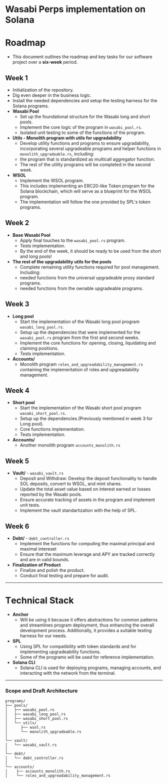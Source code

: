 # Wasabi Perps implementation on Solana

# Roadmap
- This document outlines the roadmap and key tasks for our software project over a **six-week** period.

## Week 1
- Initialization of the repository.
- Dig even deeper in the business logic.
- Install the needed dependencies and setup the testing harness for the Solana programs.
- **Wasabi Pool**
  - Set up the foundational structure for the Wasabi long and short pools.
  - Implement the core logic of the program in `wasabi_pool.rs`.
  - Isolated unit testing to some of the functions of the program.
- **Utils - Monolith program with utils for upgradability**
  - Develop utility functions and programs to ensure upgradability, incorporating several upgradeable programs and helper functions in `monolith_upgradeable.rs`, including:
  - the program that is standardized as multicall aggregator function.
  - The rest of the utility programs will be completed in the second week.
- **WSOL**
  - Implement the WSOL program.
  - This includes implementing an ERC20-like Token program for the Solana blockchain, which will serve as a blueprint for the WSOL program.
  - The implementation will follow the one provided by SPL's token programs.

## Week 2
- **Base Wasabi Pool**
  - Apply final touches to the `wasabi_pool.rs` program.
  - Tests implementation.
  - By the end of the week, it should be ready to be used from the short and long pools!
- **The rest of the upgradability utils for the pools**
  - Complete remaining utility functions required for pool management. Including:
  - needed functions from the universal upgradeable proxy standard programs.
  - needed functions from the ownable upgradeable programs.

## Week 3
- **Long pool**
  - Start the implementation of the Wasabi long pool program `wasabi_long_pool.rs`.
  - Setup up the dependencies that were implemented for the `wasabi_pool.rs` program from the first and second weeks.
  - Implement the core functions for opening, closing, liquidating and claiming positions.
  - Tests implementation.
- **Accounts/**
  - Monolith program `roles_and_upgreadability_management.rs` containing the implementation of roles and upgreadability management.

## Week 4
- **Short pool**
  - Start the implementation of the Wasabi short pool program `wasabi_short_pool.rs`.
  - Setup up the dependencies.(Previously mentioned in week 3 for Long pool).
  - Core functions implementation.
  - Tests implementation.
- **Accounts/**
  - Another monolith program `accounts_monolith.rs`

## Week 5
- **Vault/** - `wasabi_vault.rs`
  - Deposit and Withdraw: Develop the deposit functionality to handle SOL deposits, convert to WSOL, and mint shares.
  - Update the total asset value based on interest earned or losses reported by the Wasabi pools.
  - Ensure accurate tracking of assets in the program and implement unit tests.
  - Implement the vault standartization with the help of SPL.

## Week 6
- **Debt/** - `debt_controller.rs`
  - Implement the functions for computing the maximal principal and maximal intereset
  - Ensure that the maximum leverage and APY are tracked correctly and are in valid bounds.
- **Finalization of Product**
  - Finalize and polish the product.
  - Conduct final testing and prepare for audit.

-----
# Тechnical Stack
- **Anchor**
  - Will be using it because it offers abstractions for common patterns and streamlines program deployment, thus enhancing the overall development process. Additionally, it provides a suitable testing harness for our needs.
- **SPL**
  - Using SPL for compatibility with token standards and for implementing upgradeability functions.
  - Some of the programs will be used for reference implementation.
- **Solana CLI**
  - Solana CLI is used for deploying programs, managing accounts, and interacting with the network from the terminal.
-----
### Scope and Draft Architecture
```
programs/
├── pools/
│   ├── wasabi_pool.rs
│   ├── wasabi_long_pool.rs
│   ├── wasabi_short_pool.rs
│   └── utils/
│      ├── wsol.rs
│      └── monolith_upgradeable.rs
│
└── vault/
│   └── wasabi_vault.rs
│
└── debt/
│   └── debt_controller.rs
│
└── accounts/
│    ├── accounts_monolith.rs
│    └── roles_and_upgreadability_management.rs
```
